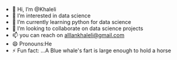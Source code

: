 - 👋 Hi, I’m @Khaleli
- 👀 I’m interested in data science
- 🌱 I’m currently learning python for data science
- 💞️ I’m looking to collaborate on data science projects
- 📫 you can reach on alllankhaleli@gmail.com
- 😄 Pronouns:He
- ⚡ Fun fact: ...A Blue whale's fart is large enough to hold a horse

<!---
Khaleli/Khaleli is a ✨ special ✨ repository because its `README.md` (this file) appears on your GitHub profile.
You can click the Preview link to take a look at your changes.
--->
